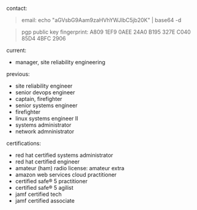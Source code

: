 contact:
>email: echo "aGVsbG9Aam9zaHVhYWJlbC5jb20K" | base64 -d

>pgp public key fingerprint:
>A809 1EF9 0AEE 24A0 B195  327E C040 85D4 4BFC 2906

current:
- manager, site reliability engineering

previous:
- site reliability engineer
- senior devops engineer
- captain, firefighter
- senior systems engineer
- firefighter
- linux systems engineer II
- systems administrator
- network admninistrator

certifications:
- red hat certified systems administrator
- red hat certified engineer
- amateur (ham) radio license: amateur extra
- amazon web services cloud practitioner
- certified safe® 5 practitioner
- certified safe® 5 agilist
- jamf certified tech
- jamf certified associate
